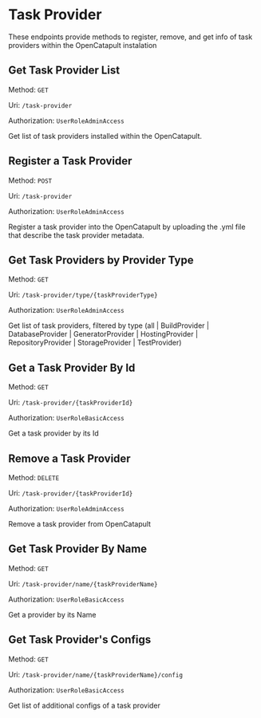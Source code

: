 # Task Provider

These endpoints provide methods to register, remove, and get info of task providers within the OpenCatapult instalation

## Get Task Provider List
Method: `GET`

Uri: `/task-provider`

Authorization: `UserRoleAdminAccess`

Get list of task providers installed within the OpenCatapult.

## Register a Task Provider
Method: `POST`

Uri: `/task-provider`

Authorization: `UserRoleAdminAccess`

Register a task provider into the OpenCatapult by uploading the .yml file that describe the task provider metadata.

## Get Task Providers by Provider Type
Method: `GET`

Uri: `/task-provider/type/{taskProviderType}`

Authorization: `UserRoleAdminAccess`

Get list of task providers, filtered by type (all | BuildProvider | DatabaseProvider | GeneratorProvider | HostingProvider | RepositoryProvider | StorageProvider | TestProvider)

## Get a Task Provider By Id
Method: `GET`

Uri: `/task-provider/{taskProviderId}`

Authorization: `UserRoleBasicAccess`

Get a task provider by its Id

## Remove a Task Provider
Method: `DELETE`

Uri: `/task-provider/{taskProviderId}`

Authorization: `UserRoleAdminAccess`

Remove a task provider from OpenCatapult

## Get Task Provider By Name
Method: `GET`

Uri: `/task-provider/name/{taskProviderName}`

Authorization: `UserRoleBasicAccess`

Get a provider by its Name

## Get Task Provider's Configs
Method: `GET`

Uri: `/task-provider/name/{taskProviderName}/config`

Authorization: `UserRoleBasicAccess`

Get list of additional configs of a task provider